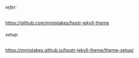 ###### refer:

https://github.com/mmistakes/hpstr-jekyll-theme<br>

###### setup:

https://mmistakes.github.io/hpstr-jekyll-theme/theme-setup/
